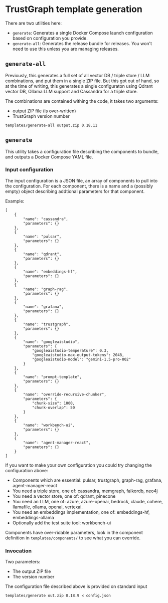 
# TrustGraph template generation

There are two utilities here:

- `generate`: Generates a single Docker Compose launch configuration
  based on configuration you provide.
- `generate-all`: Generates the release bundle for releases.  You won't
  need to use this unless you are managing releases.
  
## `generate-all`

Previously, this generates a full set of all vector DB / triple store / LLM
combinations, and put them in a single ZIP file.  But this got out of
hand, so at the time of writing, this generates a single configuraton
using Qdrant vector DB, Ollama LLM support and Cassandra for a triple store.

The combinations are contained withing the code, it takes two arguments:
- output ZIP file (is over-written)
- TrustGraph version number

```
templates/generate-all output.zip 0.18.11
```

## `generate`

This utility takes a configuration file describing the components to bundle,
and outputs a Docker Compose YAML file.

### Input configuration

The input configuration is a JSON file, an array of components to pull into
the configuration.  For each component, there is a name and a (possibly empty)
object describing addtional parameters for that component.

Example:

```
[
    {
        "name": "cassandra",
        "parameters": {}
    },
    {
        "name": "pulsar",
        "parameters": {}
    },
    {
        "name": "qdrant",
        "parameters": {}
    },
    {
        "name": "embeddings-hf",
        "parameters": {}
    },
    {
        "name": "graph-rag",
        "parameters": {}
    },
    {
        "name": "grafana",
        "parameters": {}
    },
    {
        "name": "trustgraph",
        "parameters": {}
    },
    {
        "name": "googleaistudio",
        "parameters": {
            "googleaistudio-temperature": 0.3,
            "googleaistudio-max-output-tokens": 2048,
            "googleaistudio-model": "gemini-1.5-pro-002"
        }
    },
    {
        "name": "prompt-template",
        "parameters": {}
    },
    {
        "name": "override-recursive-chunker",
        "parameters": {
            "chunk-size": 1000,
            "chunk-overlap": 50
        }
    },
    {
        "name": "workbench-ui",
        "parameters": {}
    },
    {
        "name": "agent-manager-react",
        "parameters": {}
    }
]
```

If you want to make your own configuration you could try changing the
configuration above:
- Components which are essential: pulsar, trustgraph, graph-rag, grafana,
  agent-manager-react
- You need a triple store, one of: cassandra, memgraph, falkordb, neo4j
- You need a vector store, one of: qdrant, pinecone
- You need an LLM, one of: azure, azure-openai, bedrock, claude, cohere,
  llamafile, ollama, openai, vertexai.
- You need an embeddings implementation, one of: embeddings-hf,
  embeddings-ollama
- Optionally add the test suite tool: workbench-ui

Components have over-ridable parameters, look in the component definition
in `templates/components/` to see what you can override.

### Invocation

Two parameters:
- The output ZIP file
- The version number

The configuration file described above is provided on standard input

```
templates/generate out.zip 0.18.9 < config.json
```

